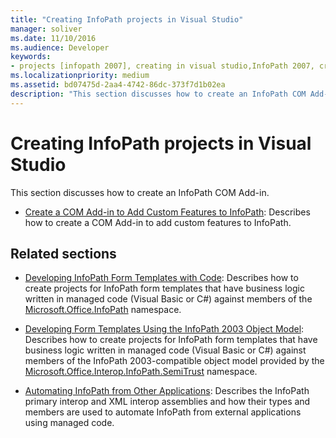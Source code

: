 ```yaml
---
title: "Creating InfoPath projects in Visual Studio"
manager: soliver
ms.date: 11/10/2016
ms.audience: Developer
keywords:
- projects [infopath 2007], creating in visual studio,InfoPath 2007, creating projects in Visual Studio
ms.localizationpriority: medium
ms.assetid: bd07475d-2aa4-4742-86dc-373f7d1b02ea
description: "This section discusses how to create an InfoPath COM Add-in."
---
```


# Creating InfoPath projects in Visual Studio

This section discusses how to create an InfoPath COM Add-in. 

- [Create a COM Add-in to Add Custom Features to InfoPath](how-to-create-a-com-add-in-to-add-custom-features-to-infopath.md): Describes how to create a COM Add-in to add custom features to InfoPath.
    
## Related sections

- [Developing InfoPath Form Templates with Code](https://msdn.microsoft.com/library/b43ada73-349d-498f-a8bb-e8fd5020d207%28Office.15%29.aspx): Describes how to create projects for InfoPath form templates that have business logic written in managed code (Visual Basic or C#) against members of the [Microsoft.Office.InfoPath](https://msdn.microsoft.com/library/Microsoft.Office.InfoPath.aspx) namespace. 
    
- [Developing Form Templates Using the InfoPath 2003 Object Model](https://msdn.microsoft.com/library/c74cbcd0-4fe6-4eb7-a05c-f61e1868c42b%28Office.15%29.aspx): Describes how to create projects for InfoPath form templates that have business logic written in managed code (Visual Basic or C#) against members of the InfoPath 2003-compatible object model provided by the [Microsoft.Office.Interop.InfoPath.SemiTrust](https://msdn.microsoft.com/library/Microsoft.Office.Interop.InfoPath.SemiTrust.aspx) namespace. 
    
- [Automating InfoPath from Other Applications](automating-infopath-from-other-applications.md): Describes the InfoPath primary interop and XML interop assemblies and how their types and members are used to automate InfoPath from external applications using managed code.
    

